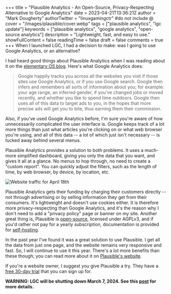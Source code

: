 +++
title = "Plausible Analytics - An Open-Source, Privacy-Respecting Alternative to Google Analytics"
date = 2023-04-21T13:36:21Z
author = "Mark Dougherty"
authorTwitter = "linuxgamingctr" #do not include @
cover = "/images/plausible/cover.webp"
tags = ["plausible analytics", "lgc update"]
keywords = ["plausible analytics", "google analytics", "open-source analytics"]
description = "Lightweight, fast, and easy to use."
showFullContent = false
readingTime = false
draft = false
comments = true
+++
When I launched LGC, I had a decision to make: was I going to use Google Analytics, or an alternative?

I had heard good things about Plausible Analytics when I was reading about it on the [elementary OS blog](https://blog.elementary.io/leaving-google-analytics-is-finally-plausible/). Here's what Google Analytics does:
> Google happily tracks you across all the websites you visit if those sites use Google Analytics, or if you use Google search. Google then infers and remembers all sorts of information about you; for example: your age range, an inferred gender, if you’ve changed jobs or moved recently, and whether you like to spend time outdoors. Google then uses all of this data to target ads to you, in the hopes that more precise ads will get you to bite, thus earning them their commission.

Also, if you've used Google Analytics before, I'm sure you're aware of how unnecessarily complicated the user interface is. Google keeps track of a lot more things than just what articles you're clicking on or what web browser you're using, and all of this data -- a lot of which just isn't necessary -- is tucked away behind several menus.

Plausible Analytics provides a solution to both problems. It uses a much-more simplified dashboard, giving you only the data that you want, and gives it all at a glance. No menus to hop through, no need to create a "custom report". You can quickly adjust the filters, such as the length of time, by web browser, by device, by location, etc.

![Website traffic for April 18th](/images/plausible/traffic.webp)

Plausible Analytics gets their funding by charging their customers directly -- not through advertising or by selling information they get from their consumers. It's lightweight and doesn't use cookies either. It is therefore more privacy-respecting than Google Analytics, and it's the reason why I don't need to add a "privacy policy" page or banner on my site. Another great thing is, Plausible is [open-source](https://github.com/plausible/analytics), licensed under AGPLv3, and if you'd rather not pay for a yearly subscription, documentation is provided for [self-hosting](https://plausible.io/docs/self-hosting).

In the past year I've found it was a great solution to use Plausible. I get all the data from just one page, and the website remains very responsive and fast. So, I will continue to use it this year. There's a lot more benefits than these though; you can read more about it on [Plausible's website](https://plausible.io/simple-web-analytics).

If you're a website owner, I suggest you give Plausible a try. They have a [free 30-day trial](https://plausible.io/register) that you can sign up for.

**WARNING: LGC will be shutting down March 7, 2024. See this [post](https://linuxgamingcentral.com/posts/the-end-of-lgc/) for more details.**

